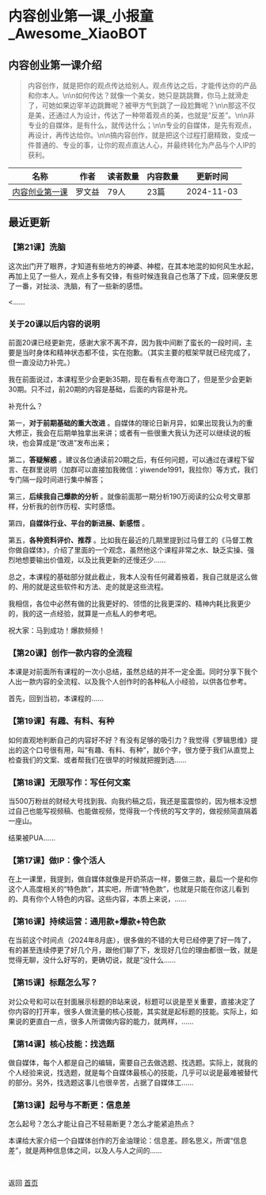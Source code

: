 # 内容创业第一课_小报童_Awesome_XiaoBOT

## 内容创业第一课介绍
> 内容创作，就是把你的观点传达给别人。观点传达之后，才能传达你的产品和你本人。\n\n如何传达？就像一个美女，她只是跳跳舞，你马上就滑走了，可她如果边宰羊边跳舞呢？被甲方气到跳了一段尬舞呢？\n\n那这不仅是美，还通过人为设计，传达了一种带着观点的美，也就是“反差”。\n\n非专业的自媒体，是有什么，就传达什么；\n\n专业的自媒体，是先有观点，再设计，再传达给你。\n\n搞内容创作，就是把这个过程打磨精致，变成一件普通的、专业的事，让你的观点直达人心，并最终转化为产品与个人IP的获利。  
  


|名称|作者|读者数量|内容数量|更新时间|
|---|---|---|---|---|
|[内容创业第一课](https://xiaobot.net/p/luowenyi01?refer=0b133df9-27dc-423b-8101-639049001c13)|罗文益|79人|23篇|2024-11-03|

## 最近更新
### 【第21课】洗脑

这次出门开了眼界，才知道有些地方的神婆、神棍，在其本地混的如何风生水起，再加上见了一些人，观点上多有交锋，有些时候连我自己也落了下成，回来便反思了一番，对扯淡、洗脑，有了一些新的感悟。

<......

### 关于20课以后内容的说明

前面20课已经更新完，感谢大家不离不弃，因为我中间断了蛮长的一段时间，主要是当时身体和精神状态都不佳，实在抱歉。（其实主要的框架早就已经完成了，但一直没动力补完。）

我在前面说过，本课程至少会更新35期，现在看有点夸海口了，但是至少会更新30期。只不过，前20期的内容是基础，后面的内容是补充。

补充什么？

第一，**对于前期基础的重大改进**
。自媒体的理论日新月异，如果出现我认为的重大修正，我会在后期单独拿出来讲；或者有一些很重大我认为还可以继续说的板块，也会算成是“改进”发布出来；

第二，**答疑解惑**
。建议各位通读前20期之后，有任何问题，可以通过在课程下留言、在群里说明（加群可以直接加我微信：yiwende1991，我拉你）等方式，我们专门隔一段时间进行集中解答；

第三，**后续我自己爆款的分析** 。就像前面那一期分析190万阅读的公众号文章那样，分析我的创作历程、实时感悟。

第四，**自媒体行业、平台的新进展、新感悟** 。

第五，**各种资料评价、推荐**
。比如我在最近的几期里提到过马督工的《马督工教你做自媒体》，介绍了里面的一个观念，虽然他这个课程非常之水、缺乏实操、强烈地想要输出价值观，以及比我更新的还慢还少……

总之，本课程的基础部分就此截止，我本人没有任何藏着掖着，我自己就是这么做的、用的就是这些软件和方法、走的就是这些流程。

我相信，各位中必然有做的比我更好的、领悟的比我更深的、精神内耗比我更少的，我的这一点经验，就算是一点私人的参考吧。

祝大家：马到成功！爆款频频！

### 【第20课】创作一款内容的全流程

本课是对前面所有课程的一次小总结，虽然总结的并不一定全面。同时分享下我个人出一款内容的全流程、以及我个人创作时的各种私人小经验，以供各位参考。

首先，回到当初，本课程的......

### 【第19课】有趣、有料、有种

如何直观地判断自己的内容好不好？有没有足够的吸引力？我觉得《罗辑思维》提出的这个口号很有用，叫“有趣、有料、有种”，就6个字，很方便于我们从直觉上检查我们的文案、或者帮我们在很早的时候就把握到选......

### 【第18课】无限写作：写任何文案

当500万粉丝的财经大号找到我、向我约稿之后，我还是蛮震惊的，因为根本没想过自己也能写视频稿、也能做视频，觉得我一个传统的写文字的，做视频简直隔着一座山。

结果被PUA......

### 【第17课】做IP：像个活人

在上一课里，我提到，做自媒体就像是开奶茶店一样，要做三款，最后一个是和你这个人高度相关的“特色款”，其实吧，所谓“特色款”，也就是只能在你这儿看到的、具有你个人特色的内容。这些内容，本质上来说，......

### 【第16课】持续运营：通用款+爆款+特色款

在当前这个时间点（2024年8月底），很多做的不错的大号已经停更了好一阵了，有的甚至连续停更了好几个月，跟他们聊了下，发现好几位的理由都很一致，就是觉得无聊，没什么好写的，更确切说，就是“没什么......

### 【第15课】标题怎么写？

对公众号和可以在封面展示标题的B站来说，标题可以说是至关重要，直接决定了你内容的打开率，很多人做流量的核心技能，其实就是起标题的技能。实际上，如果说的更直白一点，很多人所谓做内容的能力，就两样，......

### 【第14课】核心技能：找选题

做自媒体，每个人都是自己的编辑，需要自己去做选题、找选题。实际上，就我的个人经验来说，找选题，就是每个自媒体最核心的技能，几乎可以说是最难被替代的部分。另外，找选题这事儿也很辛苦，占据了自媒体工......

### 【第13课】起号与不断更：信息差

怎么起号？怎么才能让自己不轻易断更？怎么才能紧追热点？

本课给大家介绍一个自媒体创作的万金油理论：信息差。顾名思义，所谓“信息差”，就是两种信息体之间，以及人与人之间的......


<a href="https://github.com/Reno9527/awesome-xiaobot" style="color: white; text-decoration: none;">awesome-xiaobot</a>

返回 [首页](../README.md)
